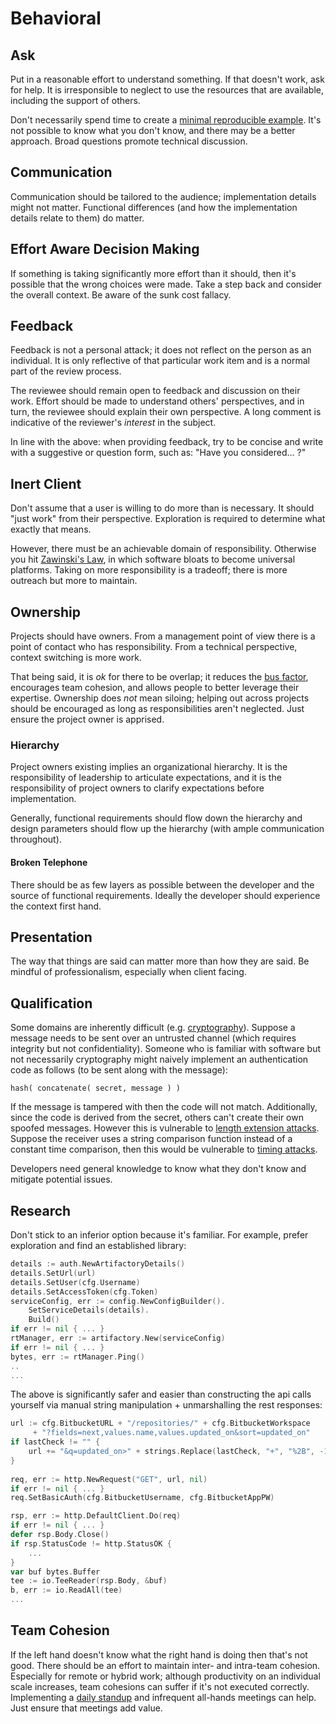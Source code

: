 # Behavioral

## Ask

Put in a reasonable effort to understand something. If that doesn't work, ask
for help. It is irresponsible to neglect to use the resources that are
available, including the support of others.

Don't necessarily spend time to create a [minimal reproducible
example](https://stackoverflow.com/help/minimal-reproducible-example). It's not
possible to know what you don't know, and there may be a better approach. Broad
questions promote technical discussion.

## Communication

Communication should be tailored to the audience; implementation details might
not matter. Functional differences (and how the implementation details relate to
them) do matter.

## Effort Aware Decision Making

If something is taking significantly more effort than it should, then it's
possible that the wrong choices were made. Take a step back and consider the
overall context. Be aware of the sunk cost fallacy.

## Feedback

Feedback is not a personal attack; it does not reflect on the person as an
individual. It is only reflective of that particular work item and is a normal
part of the review process.

The reviewee should remain open to feedback and discussion on their work. Effort
should be made to understand others' perspectives, and in turn, the reviewee
should explain their own perspective. A long comment is indicative of the
reviewer's _interest_ in the subject.

In line with the above: when providing feedback, try to be concise and write
with a suggestive or question form, such as: "Have you considered… ?"

## Inert Client

Don't assume that a user is willing to do more than is necessary. It should
"just work" from their perspective. Exploration is required to determine what
exactly that means.

However, there must be an achievable domain of responsibility. Otherwise you hit
[Zawinski's Law](https://en.wikipedia.org/wiki/Jamie_Zawinski#Zawinski's_Law),
in which software bloats to become universal platforms. Taking on more
responsibility is a tradeoff; there is more outreach but more to maintain.

## Ownership

Projects should have owners. From a management point of view there is a point
of contact who has responsibility. From a technical perspective, context
switching is more work.

That being said, it is _ok_ for there to be overlap; it reduces the [bus
factor](https://activecollab.com/blog/project-management/bus-factor), encourages
team cohesion, and allows people to better leverage their expertise. Ownership
does _not_ mean siloing; helping out across projects should be encouraged as
long as responsibilities aren't neglected. Just ensure the project owner is
apprised.

### Hierarchy

Project owners existing implies an organizational hierarchy. It is the
responsibility of leadership to articulate expectations, and it is the
responsibility of project owners to clarify expectations before implementation.

Generally, functional requirements should flow down the hierarchy and design
parameters should flow up the hierarchy (with ample communication throughout).

#### Broken Telephone

There should be as few layers as possible between the developer and the source
of functional requirements. Ideally the developer should experience the context
first hand.

## Presentation

The way that things are said can matter more than how they are said. Be mindful
of professionalism, especially when client facing.

## Qualification

Some domains are inherently difficult (e.g.
[cryptography](https://gotchas.salusa.dev/)). Suppose a message needs to be sent
over an untrusted channel (which requires integrity but not confidentiality).
Someone who is familiar with software but not necessarily cryptography might
naively implement an authentication code as follows (to be sent along with the
message):

`hash( concatenate( secret, message ) )`

If the message is tampered with then the code will not match. Additionally,
since the code is derived from the secret, others can't create their own spoofed
messages. However this is vulnerable to [length extension
attacks](https://en.wikipedia.org/wiki/Length_extension_attack). Suppose the
  receiver uses a string comparison function instead of a constant time
comparison, then this would be vulnerable to [timing
attacks](https://security.stackexchange.com/a/74552).

Developers need general knowledge to know what they don't know and mitigate
potential issues.

## Research

Don't stick to an inferior option because it's familiar. For example, prefer
exploration and find an established library: 

```go
details := auth.NewArtifactoryDetails()
details.SetUrl(url)
details.SetUser(cfg.Username)
details.SetAccessToken(cfg.Token)
serviceConfig, err := config.NewConfigBuilder().
    SetServiceDetails(details).
    Build()
if err != nil { ... }
rtManager, err := artifactory.New(serviceConfig)
if err != nil { ... }
bytes, err := rtManager.Ping()
..
...
```

The above is significantly safer and easier than constructing the api calls
yourself via manual string manipulation + unmarshalling the rest responses:

```go
url := cfg.BitbucketURL + "/repositories/" + cfg.BitbucketWorkspace
     + "?fields=next,values.name,values.updated_on&sort=updated_on"
if lastCheck != "" {
    url += "&q=updated_on>" + strings.Replace(lastCheck, "+", "%2B", -1)
}
 
req, err := http.NewRequest("GET", url, nil)
if err != nil { ... }
req.SetBasicAuth(cfg.BitbucketUsername, cfg.BitbucketAppPW)

rsp, err := http.DefaultClient.Do(req)
if err != nil { ... }
defer rsp.Body.Close()
if rsp.StatusCode != http.StatusOK {
    ...
}
var buf bytes.Buffer
tee := io.TeeReader(rsp.Body, &buf)
b, err := io.ReadAll(tee)
...
```

## Team Cohesion

If the left hand doesn't know what the right hand is doing then that's not
good. There should be an effort to maintain inter- and intra-team cohesion.
Especially for remote or hybrid work; although productivity on an individual
scale increases, team cohesions can suffer if it's not executed correctly.
Implementing a [daily standup](https://www.atlassian.com/agile/scrum/standups)
and infrequent all-hands meetings can help. Just ensure that meetings add value.
